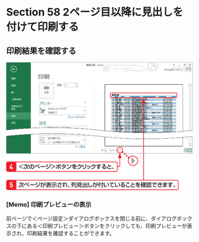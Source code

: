# Section 58 2ページ目以降に見出しを付けて印刷する

## 印刷結果を確認する

![](004.png)

### [Memo] 印刷プレビューの表示

前ページで＜ページ設定＞ダイアログボックスを閉じる前に、ダイアログボックスの下にある＜印刷プレビュー＞ボタンをクリックしても、印刷プレビューが表示され、印刷結果を確認することができます。
